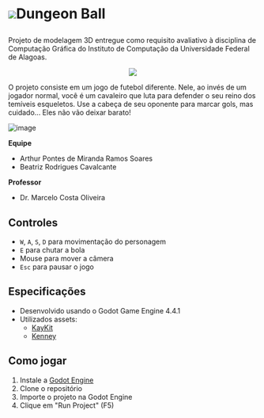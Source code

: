 
# <p><img src="https://github.com/user-attachments/assets/56c10a68-28b3-4606-ac72-a18c9d27f571">Dungeon Ball</p> 

Projeto de modelagem 3D entregue como requisito avaliativo à disciplina de Computação Gráfica do Instituto de Computação da Universidade Federal de Alagoas.

<p align="center">
  <img src="https://github.com/user-attachments/assets/25cab480-0dbf-417e-b9c2-0305a2691754" />
</p>

O projeto consiste em um jogo de futebol diferente. Nele, ao invés de um jogador normal, você é um cavaleiro que luta para defender o seu reino dos temíveis esqueletos. Use a cabeça de seu oponente para marcar gols, mas cuidado... Eles não vão deixar barato!

![image](https://github.com/user-attachments/assets/6f4aae7b-3032-4905-a6fc-a75497a84225)


**Equipe**
- Arthur Pontes de Miranda Ramos Soares
- Beatriz Rodrigues Cavalcante

**Professor**
- Dr. Marcelo Costa Oliveira

## Controles
- `W`, `A`, `S`, `D` para movimentação do personagem
- `E` para chutar a bola
- Mouse para mover a câmera
- `Esc` para pausar o jogo

## Especificações
- Desenvolvido usando o Godot Game Engine 4.4.1
- Utilizados assets:
  - [KayKit](https://kaylousberg.itch.io/)
  - [Kenney](https://kenney-assets.itch.io)

## Como jogar
1. Instale a [Godot Engine](https://godotengine.org/download)
2. Clone o repositório
3. Importe o projeto na Godot Engine
4. Clique em "Run Project" (F5)
